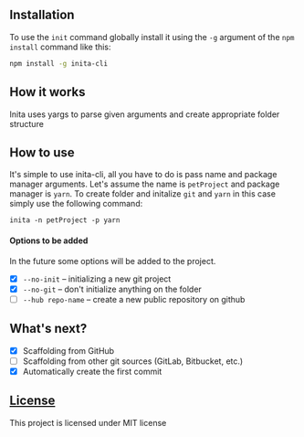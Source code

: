 ## Installation

To use the `init` command globally install it using the `-g` argument of the `npm install` command like this:

```bash
npm install -g inita-cli
```

## How it works

Inita uses yargs to parse given arguments and create appropriate folder structure

## How to use

It's simple to use inita-cli, all you have to do is pass name and package manager arguments. Let's assume the name is `petProject` and package manager is `yarn`. To create folder and initalize `git` and `yarn` in this case simply use the following command:

```
inita -n petProject -p yarn
```
#### Options to be added

In the future some options will be added to the project.

- [x] `--no-init` – initializing a new git project
- [x] `--no-git` – don't initialize anything on the folder
- [ ] `--hub repo-name` – create a new public repository on github

## What's next?

- [x] Scaffolding from GitHub
- [ ] Scaffolding from other git sources (GitLab, Bitbucket, etc.)
- [x] Automatically create the first commit

## [License](LICENSE)

This project is licensed under MIT license